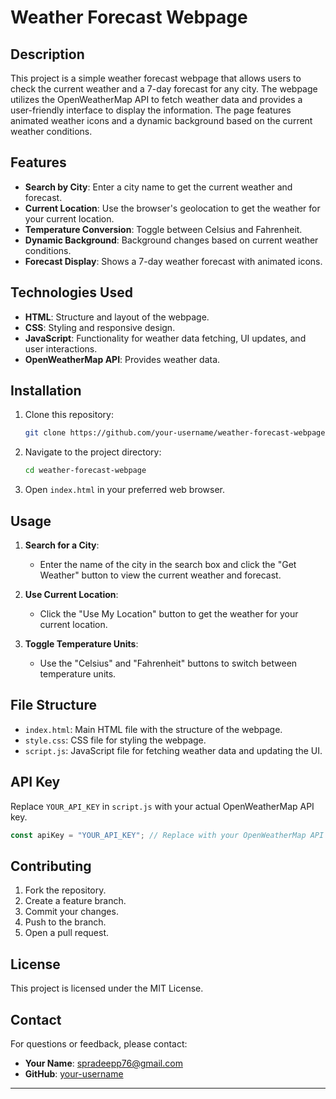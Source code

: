 # Weather Forecast Webpage

## Description

This project is a simple weather forecast webpage that allows users to check the current weather and a 7-day forecast for any city. The webpage utilizes the OpenWeatherMap API to fetch weather data and provides a user-friendly interface to display the information. The page features animated weather icons and a dynamic background based on the current weather conditions.

## Features

- **Search by City**: Enter a city name to get the current weather and forecast.
- **Current Location**: Use the browser's geolocation to get the weather for your current location.
- **Temperature Conversion**: Toggle between Celsius and Fahrenheit.
- **Dynamic Background**: Background changes based on current weather conditions.
- **Forecast Display**: Shows a 7-day weather forecast with animated icons.

## Technologies Used

- **HTML**: Structure and layout of the webpage.
- **CSS**: Styling and responsive design.
- **JavaScript**: Functionality for weather data fetching, UI updates, and user interactions.
- **OpenWeatherMap API**: Provides weather data.

## Installation

1. Clone this repository:

   ```bash
   git clone https://github.com/your-username/weather-forecast-webpage.git
   ```

2. Navigate to the project directory:

   ```bash
   cd weather-forecast-webpage
   ```

3. Open `index.html` in your preferred web browser.

## Usage

1. **Search for a City**:
   - Enter the name of the city in the search box and click the "Get Weather" button to view the current weather and forecast.

2. **Use Current Location**:
   - Click the "Use My Location" button to get the weather for your current location.

3. **Toggle Temperature Units**:
   - Use the "Celsius" and "Fahrenheit" buttons to switch between temperature units.

## File Structure

- `index.html`: Main HTML file with the structure of the webpage.
- `style.css`: CSS file for styling the webpage.
- `script.js`: JavaScript file for fetching weather data and updating the UI.

## API Key

Replace `YOUR_API_KEY` in `script.js` with your actual OpenWeatherMap API key.

```javascript
const apiKey = "YOUR_API_KEY"; // Replace with your OpenWeatherMap API key
```

## Contributing

1. Fork the repository.
2. Create a feature branch.
3. Commit your changes.
4. Push to the branch.
5. Open a pull request.

## License

This project is licensed under the MIT License.

## Contact

For questions or feedback, please contact:

- **Your Name**: spradeepp76@gmail.com
- **GitHub**: [your-username](https://github.com/pradeep23122003)

---
